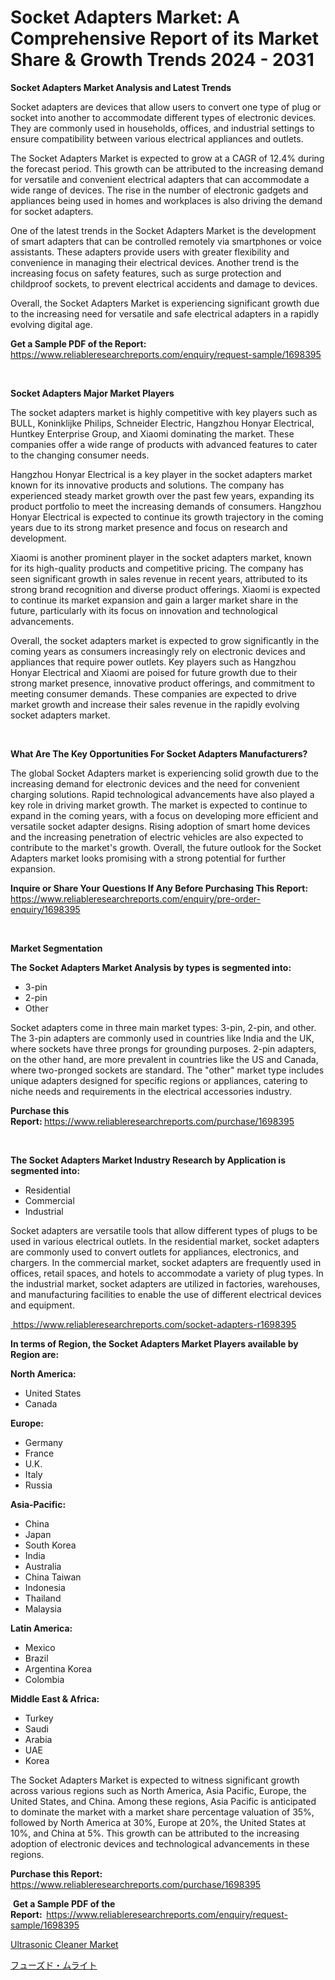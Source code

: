 <p><h1>Socket Adapters Market: A Comprehensive Report of its Market Share & Growth Trends 2024 - 2031</h1></p><p><strong>Socket Adapters Market Analysis and Latest Trends</strong></p>
<p><p>Socket adapters are devices that allow users to convert one type of plug or socket into another to accommodate different types of electronic devices. They are commonly used in households, offices, and industrial settings to ensure compatibility between various electrical appliances and outlets.</p><p>The Socket Adapters Market is expected to grow at a CAGR of 12.4% during the forecast period. This growth can be attributed to the increasing demand for versatile and convenient electrical adapters that can accommodate a wide range of devices. The rise in the number of electronic gadgets and appliances being used in homes and workplaces is also driving the demand for socket adapters.</p><p>One of the latest trends in the Socket Adapters Market is the development of smart adapters that can be controlled remotely via smartphones or voice assistants. These adapters provide users with greater flexibility and convenience in managing their electrical devices. Another trend is the increasing focus on safety features, such as surge protection and childproof sockets, to prevent electrical accidents and damage to devices.</p><p>Overall, the Socket Adapters Market is experiencing significant growth due to the increasing need for versatile and safe electrical adapters in a rapidly evolving digital age.</p></p>
<p><strong>Get a Sample PDF of the Report:&nbsp;</strong> <a href="https://www.reliableresearchreports.com/enquiry/request-sample/1698395">https://www.reliableresearchreports.com/enquiry/request-sample/1698395</a></p>
<p>&nbsp;</p>
<p><strong>Socket Adapters Major Market Players</strong></p>
<p><p>The socket adapters market is highly competitive with key players such as BULL, Koninklijke Philips, Schneider Electric, Hangzhou Honyar Electrical, Huntkey Enterprise Group, and Xiaomi dominating the market. These companies offer a wide range of products with advanced features to cater to the changing consumer needs.</p><p>Hangzhou Honyar Electrical is a key player in the socket adapters market known for its innovative products and solutions. The company has experienced steady market growth over the past few years, expanding its product portfolio to meet the increasing demands of consumers. Hangzhou Honyar Electrical is expected to continue its growth trajectory in the coming years due to its strong market presence and focus on research and development.</p><p>Xiaomi is another prominent player in the socket adapters market, known for its high-quality products and competitive pricing. The company has seen significant growth in sales revenue in recent years, attributed to its strong brand recognition and diverse product offerings. Xiaomi is expected to continue its market expansion and gain a larger market share in the future, particularly with its focus on innovation and technological advancements.</p><p>Overall, the socket adapters market is expected to grow significantly in the coming years as consumers increasingly rely on electronic devices and appliances that require power outlets. Key players such as Hangzhou Honyar Electrical and Xiaomi are poised for future growth due to their strong market presence, innovative product offerings, and commitment to meeting consumer demands. These companies are expected to drive market growth and increase their sales revenue in the rapidly evolving socket adapters market.</p></p>
<p>&nbsp;</p>
<p><strong>What Are The Key Opportunities For Socket Adapters Manufacturers?</strong></p>
<p><p>The global Socket Adapters market is experiencing solid growth due to the increasing demand for electronic devices and the need for convenient charging solutions. Rapid technological advancements have also played a key role in driving market growth. The market is expected to continue to expand in the coming years, with a focus on developing more efficient and versatile socket adapter designs. Rising adoption of smart home devices and the increasing penetration of electric vehicles are also expected to contribute to the market's growth. Overall, the future outlook for the Socket Adapters market looks promising with a strong potential for further expansion.</p></p>
<p><strong>Inquire or Share Your Questions If Any Before Purchasing This Report:</strong> <a href="https://www.reliableresearchreports.com/enquiry/pre-order-enquiry/1698395">https://www.reliableresearchreports.com/enquiry/pre-order-enquiry/1698395</a></p>
<p>&nbsp;</p>
<p><strong>Market Segmentation</strong></p>
<p><strong>The Socket Adapters Market Analysis by types is segmented into:</strong></p>
<p><ul><li>3-pin</li><li>2-pin</li><li>Other</li></ul></p>
<p><p>Socket adapters come in three main market types: 3-pin, 2-pin, and other. The 3-pin adapters are commonly used in countries like India and the UK, where sockets have three prongs for grounding purposes. 2-pin adapters, on the other hand, are more prevalent in countries like the US and Canada, where two-pronged sockets are standard. The "other" market type includes unique adapters designed for specific regions or appliances, catering to niche needs and requirements in the electrical accessories industry.</p></p>
<p><strong>Purchase this Report:&nbsp;</strong><a href="https://www.reliableresearchreports.com/purchase/1698395">https://www.reliableresearchreports.com/purchase/1698395</a></p>
<p>&nbsp;</p>
<p><strong>The Socket Adapters Market Industry Research by Application is segmented into:</strong></p>
<p><ul><li>Residential</li><li>Commercial</li><li>Industrial</li></ul></p>
<p><p>Socket adapters are versatile tools that allow different types of plugs to be used in various electrical outlets. In the residential market, socket adapters are commonly used to convert outlets for appliances, electronics, and chargers. In the commercial market, socket adapters are frequently used in offices, retail spaces, and hotels to accommodate a variety of plug types. In the industrial market, socket adapters are utilized in factories, warehouses, and manufacturing facilities to enable the use of different electrical devices and equipment.</p></p>
<p><a href="https://www.reliableresearchreports.com/socket-adapters-r1698395">&nbsp;https://www.reliableresearchreports.com/socket-adapters-r1698395</a></p>
<p><strong>In terms of Region, the Socket Adapters Market Players available by Region are:</strong></p>
<p>
    <p> <strong> North America: </strong>
        <ul>
            <li>United States</li>
            <li>Canada</li>
        </ul>
        </p> 
    <p> <strong> Europe: </strong>
        <ul>
            <li>Germany</li>
            <li>France</li>
            <li>U.K.</li>
            <li>Italy</li>
            <li>Russia</li>
        </ul>
        </p> 
    <p> <strong> Asia-Pacific: </strong>
        <ul>
            <li>China</li>
            <li>Japan</li>
            <li>South Korea</li>
            <li>India</li>
            <li>Australia</li>
            <li>China Taiwan</li>
            <li>Indonesia</li>
            <li>Thailand</li>
            <li>Malaysia</li>
        </ul>
        </p> 
    <p> <strong> Latin America: </strong>
        <ul>
            <li>Mexico</li>
            <li>Brazil</li>
            <li>Argentina Korea</li>
            <li>Colombia</li>
        </ul>
        </p> 
    <p> <strong> Middle East & Africa: </strong>
        <ul>
            <li>Turkey</li>
            <li>Saudi</li>
            <li>Arabia</li>
            <li>UAE</li>
            <li>Korea</li>
        </ul>
    </p>
    </p>
<p><p>The Socket Adapters Market is expected to witness significant growth across various regions such as North America, Asia Pacific, Europe, the United States, and China. Among these regions, Asia Pacific is anticipated to dominate the market with a market share percentage valuation of 35%, followed by North America at 30%, Europe at 20%, the United States at 10%, and China at 5%. This growth can be attributed to the increasing adoption of electronic devices and technological advancements in these regions.</p></p>
<p><strong>Purchase this Report: </strong><a href="https://www.reliableresearchreports.com/purchase/1698395">https://www.reliableresearchreports.com/purchase/1698395</a></p>
<p>&nbsp;<strong>Get a Sample PDF of the Report:&nbsp;&nbsp;</strong><a href="https://www.reliableresearchreports.com/enquiry/request-sample/1698395">https://www.reliableresearchreports.com/enquiry/request-sample/1698395</a></p>
<p><strong></strong></p>
<p><p><a href="https://github.com/RoccoManning/Market-Research-Report-List-5/blob/main/ultrasonic-cleaner-market.md">Ultrasonic Cleaner Market</a></p><p><a href="https://github.com/oqxogxyvqe90775/Market-Research-Report-List-2/blob/main/638403065604.md">フューズド・ムライト</a></p></p>